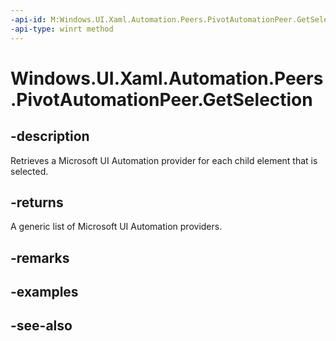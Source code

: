 ```yaml
---
-api-id: M:Windows.UI.Xaml.Automation.Peers.PivotAutomationPeer.GetSelection
-api-type: winrt method
---
```


<!-- Method syntax
public Windows.UI.Xaml.Automation.Provider.IRawElementProviderSimple[] GetSelection()
-->

# Windows.UI.Xaml.Automation.Peers.PivotAutomationPeer.GetSelection

## -description
Retrieves a Microsoft UI Automation provider for each child element that is selected.



## -returns
A generic list of Microsoft UI Automation providers.

## -remarks

## -examples

## -see-also

